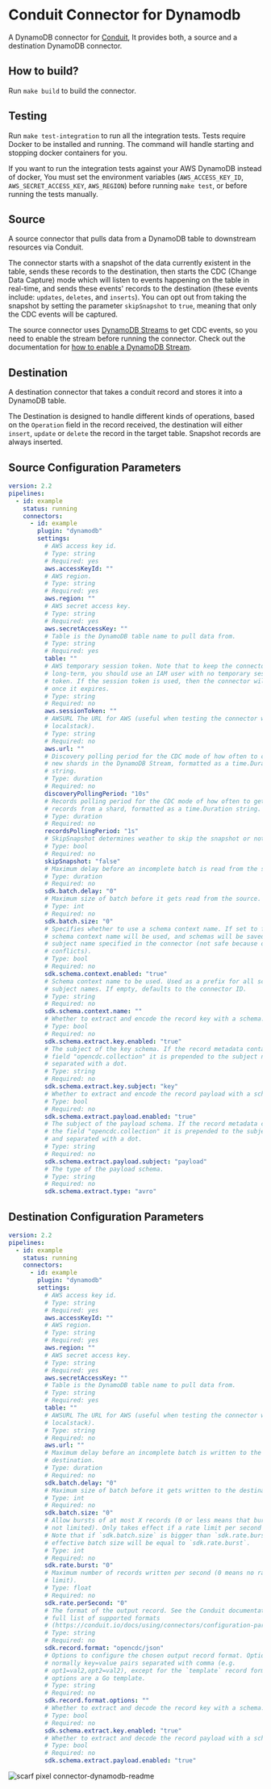 # Conduit Connector for <!-- readmegen:name -->Dynamodb<!-- /readmegen:name -->
A DynamoDB connector for [Conduit](https://conduit.io), It provides both, a source and a destination DynamoDB connector.

## How to build?

Run `make build` to build the connector.

## Testing

Run `make test-integration` to run all the integration tests. Tests require Docker to be installed and running.
The command will handle starting and stopping docker containers for you.

If you want to run the integration tests against your AWS DynamoDB instead of docker, You must set the environment
variables (`AWS_ACCESS_KEY_ID`, `AWS_SECRET_ACCESS_KEY`, `AWS_REGION`) before running `make test`, 
or before running the tests manually.

<!-- readmegen:description -->
## Source
A source connector that pulls data from a DynamoDB table to downstream resources via Conduit.

The connector starts with a snapshot of the data currently existent in the table, sends these records to the
destination, then starts the CDC (Change Data Capture) mode which will listen to events happening on the table
in real-time, and sends these events' records to the destination (these events include: `updates`, `deletes`, and `inserts`).
You can opt out from taking the snapshot by setting the parameter `skipSnapshot` to `true`, meaning that only the CDC
events will be captured.

The source connector uses [DynamoDB Streams](https://docs.aws.amazon.com/amazondynamodb/latest/developerguide/Streams.html) to get CDC events,
so you need to enable the stream before running the connector. Check out the documentation for [how to enable a DynamoDB Stream](https://docs.aws.amazon.com/amazondynamodb/latest/developerguide/Streams.html#Streams.Enabling).

## Destination
A destination connector that takes a conduit record and stores it into a DynamoDB table.

The Destination is designed to handle different kinds of operations, based on the `Operation` field in the record
received, the destination will either `insert`, `update` or `delete` the record in the target table. Snapshot records
are always inserted.
<!-- /readmegen:description -->

## Source Configuration Parameters

<!-- readmegen:source.parameters.yaml -->
```yaml
version: 2.2
pipelines:
  - id: example
    status: running
    connectors:
      - id: example
        plugin: "dynamodb"
        settings:
          # AWS access key id.
          # Type: string
          # Required: yes
          aws.accessKeyId: ""
          # AWS region.
          # Type: string
          # Required: yes
          aws.region: ""
          # AWS secret access key.
          # Type: string
          # Required: yes
          aws.secretAccessKey: ""
          # Table is the DynamoDB table name to pull data from.
          # Type: string
          # Required: yes
          table: ""
          # AWS temporary session token. Note that to keep the connector running
          # long-term, you should use an IAM user with no temporary session
          # token. If the session token is used, then the connector will fail
          # once it expires.
          # Type: string
          # Required: no
          aws.sessionToken: ""
          # AWSURL The URL for AWS (useful when testing the connector with
          # localstack).
          # Type: string
          # Required: no
          aws.url: ""
          # Discovery polling period for the CDC mode of how often to check for
          # new shards in the DynamoDB Stream, formatted as a time.Duration
          # string.
          # Type: duration
          # Required: no
          discoveryPollingPeriod: "10s"
          # Records polling period for the CDC mode of how often to get new
          # records from a shard, formatted as a time.Duration string.
          # Type: duration
          # Required: no
          recordsPollingPeriod: "1s"
          # SkipSnapshot determines weather to skip the snapshot or not.
          # Type: bool
          # Required: no
          skipSnapshot: "false"
          # Maximum delay before an incomplete batch is read from the source.
          # Type: duration
          # Required: no
          sdk.batch.delay: "0"
          # Maximum size of batch before it gets read from the source.
          # Type: int
          # Required: no
          sdk.batch.size: "0"
          # Specifies whether to use a schema context name. If set to false, no
          # schema context name will be used, and schemas will be saved with the
          # subject name specified in the connector (not safe because of name
          # conflicts).
          # Type: bool
          # Required: no
          sdk.schema.context.enabled: "true"
          # Schema context name to be used. Used as a prefix for all schema
          # subject names. If empty, defaults to the connector ID.
          # Type: string
          # Required: no
          sdk.schema.context.name: ""
          # Whether to extract and encode the record key with a schema.
          # Type: bool
          # Required: no
          sdk.schema.extract.key.enabled: "true"
          # The subject of the key schema. If the record metadata contains the
          # field "opencdc.collection" it is prepended to the subject name and
          # separated with a dot.
          # Type: string
          # Required: no
          sdk.schema.extract.key.subject: "key"
          # Whether to extract and encode the record payload with a schema.
          # Type: bool
          # Required: no
          sdk.schema.extract.payload.enabled: "true"
          # The subject of the payload schema. If the record metadata contains
          # the field "opencdc.collection" it is prepended to the subject name
          # and separated with a dot.
          # Type: string
          # Required: no
          sdk.schema.extract.payload.subject: "payload"
          # The type of the payload schema.
          # Type: string
          # Required: no
          sdk.schema.extract.type: "avro"
```
<!-- /readmegen:source.parameters.yaml -->

## Destination Configuration Parameters
<!-- readmegen:destination.parameters.yaml -->
```yaml
version: 2.2
pipelines:
  - id: example
    status: running
    connectors:
      - id: example
        plugin: "dynamodb"
        settings:
          # AWS access key id.
          # Type: string
          # Required: yes
          aws.accessKeyId: ""
          # AWS region.
          # Type: string
          # Required: yes
          aws.region: ""
          # AWS secret access key.
          # Type: string
          # Required: yes
          aws.secretAccessKey: ""
          # Table is the DynamoDB table name to pull data from.
          # Type: string
          # Required: yes
          table: ""
          # AWSURL The URL for AWS (useful when testing the connector with
          # localstack).
          # Type: string
          # Required: no
          aws.url: ""
          # Maximum delay before an incomplete batch is written to the
          # destination.
          # Type: duration
          # Required: no
          sdk.batch.delay: "0"
          # Maximum size of batch before it gets written to the destination.
          # Type: int
          # Required: no
          sdk.batch.size: "0"
          # Allow bursts of at most X records (0 or less means that bursts are
          # not limited). Only takes effect if a rate limit per second is set.
          # Note that if `sdk.batch.size` is bigger than `sdk.rate.burst`, the
          # effective batch size will be equal to `sdk.rate.burst`.
          # Type: int
          # Required: no
          sdk.rate.burst: "0"
          # Maximum number of records written per second (0 means no rate
          # limit).
          # Type: float
          # Required: no
          sdk.rate.perSecond: "0"
          # The format of the output record. See the Conduit documentation for a
          # full list of supported formats
          # (https://conduit.io/docs/using/connectors/configuration-parameters/output-format).
          # Type: string
          # Required: no
          sdk.record.format: "opencdc/json"
          # Options to configure the chosen output record format. Options are
          # normally key=value pairs separated with comma (e.g.
          # opt1=val2,opt2=val2), except for the `template` record format, where
          # options are a Go template.
          # Type: string
          # Required: no
          sdk.record.format.options: ""
          # Whether to extract and decode the record key with a schema.
          # Type: bool
          # Required: no
          sdk.schema.extract.key.enabled: "true"
          # Whether to extract and decode the record payload with a schema.
          # Type: bool
          # Required: no
          sdk.schema.extract.payload.enabled: "true"
```
<!-- /readmegen:destination.parameters.yaml -->

![scarf pixel connector-dynamodb-readme](https://static.scarf.sh/a.png?x-pxid=cbb3901b-e502-4106-aa10-0b0726532dd6)